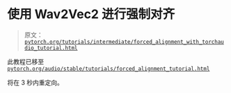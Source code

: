# 使用 Wav2Vec2 进行强制对齐

> 原文：[`pytorch.org/tutorials/intermediate/forced_alignment_with_torchaudio_tutorial.html`](https://pytorch.org/tutorials/intermediate/forced_alignment_with_torchaudio_tutorial.html)

此教程已移至[`pytorch.org/audio/stable/tutorials/forced_alignment_tutorial.html`](https://pytorch.org/audio/stable/tutorials/forced_alignment_tutorial.html)

将在 3 秒内重定向。
